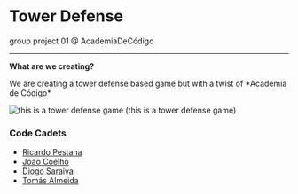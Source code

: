 
# Tower Defense
group project 01 @ AcademiaDeCódigo


----------

**What are we creating?**
<p>We are creating a tower defense based game but with a twist of *Academia de Código*</p>

![this is a tower defense game](https://apollo2.dl.playstation.net/cdn/UP4384/PCSE00379_00/FREE_CONTENTXLTep10WSRoPDSvFsr8Y/PREVIEW_SCREENSHOT4_145490.jpg)
(this is a tower defense game)

### Code Cadets
 - [Ricardo Pestana](https://github.com/oricardopestana) 
 - [João Coelho](https://github.com/jopijuco) 
 - [Diogo Saraiva](https://github.com/upDiogoSaraiva) 
 - [Tomás Almeida](https://github.com/TommyAlmeida)
